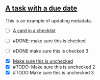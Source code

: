 ## [A task with a due date](#DONE:0)
<card>

This is an example of updating metadata.

<!-- 
due in 2 days.
one:two
-->
</card>


- [ ] [A card in a checklist](#DONE:)
<!-- completed:2021-06-25T13:48:31.514Z -->

- [ ] #DONE: make sure this is checked
<!-- completed:2021-06-25T13:48:31.514Z -->

- [ ] #DONE make sure this is checked 3
<!-- completed:2021-06-25T13:48:31.514Z -->

- [x] [Make sure this is unchecked](#TODO:)
- [x] #TODO: Make sure this is unchecked 2
- [x] #TODO Make sure this is unchecked 3
